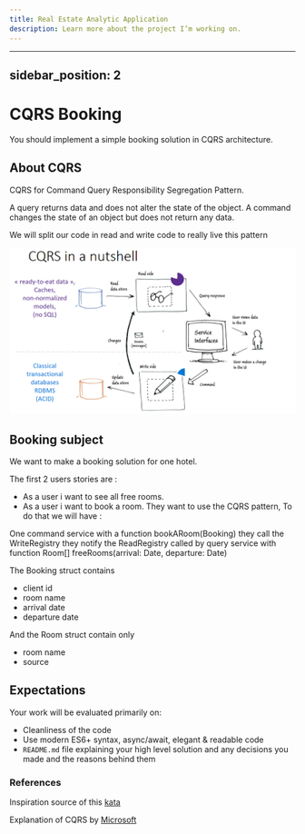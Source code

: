 ```yaml
---
title: Real Estate Analytic Application
description: Learn more about the project I’m working on.
---
```

---
sidebar_position: 2
---

# CQRS Booking

You should implement a simple booking solution in CQRS architecture.

## About CQRS

CQRS for Command Query Responsibility Segregation Pattern.

A query returns data and does not alter the state of the object. A command changes the state of an object but does not return any data.

We will split our code in read and write code to really live this pattern

![](./assets/cqrs.png)

## Booking subject

We want to make a booking solution for one hotel.

The first 2 users stories are :

- As a user i want to see all free rooms.
- As a user i want to book a room.
  They want to use the CQRS pattern, To do that we will have :

One command service with a function bookARoom(Booking) they call the WriteRegistry they notify the ReadRegistry called by query service with function Room[] freeRooms(arrival: Date, departure: Date)

The Booking struct contains

- client id
- room name
- arrival date
- departure date

And the Room struct contain only

- room name
- source

## Expectations

Your work will be evaluated primarily on:

- Cleanliness of the code
- Use modern ES6+ syntax, async/await, elegant & readable code
- `README.md` file explaining your high level solution and any decisions you made and the reasons behind them

### References

Inspiration source of this [kata](https://github.com/tpierrain/CQRS/)

Explanation of CQRS by [Microsoft](<https://docs.microsoft.com/en-us/previous-versions/msp-n-p/jj591573(v=pandp.10)>)
